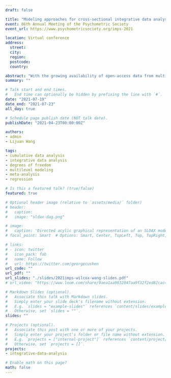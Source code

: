 ```yaml
---
draft: false

title: "Modeling approaches for cross-sectional integrative data analysis: Evaluations and recommendations"
event: 86th Annual Meeting of the Psychometric Society
event_url: https://www.psychometricsociety.org/imps-2021

location: Virtual conference
address:
  street:
  city:
  region:
  postcode:
  country:

abstract: "With the growing availability of open-access data from multiple psychological studies, appropriate statistical methods for synthesizing these data sets are needed. One approach, integrative data analysis (IDA), can jointly model participant-level and study-level data from multiple studies. In psychological science, IDA is typically conducted with fixed-effects or multilevel models (MLM). However, evaluations of the performance of these models in an IDA context are limited. We evaluate three fixed-effects regression models (aggregated vs. disaggregated vs. study-specific coefficients regressions) and two MLMs (fixed-slope vs. random-slopes MLM) for cross-sectional IDA. We evaluated estimation bias and Type I error rates for participant-level and study-level effects and variance components for these models in a simulation study under conditions consistent with applied IDA (e.g., 2–35 studies). For the MLMs, we evaluated different estimation methods (i.e., constrained vs. unconstrained variance estimation and five degrees of freedom methods). We found that two fixed-effects regression approaches --- disaggregated and study-specific coefficients regressions --- and both MLMs yielded fixed effects estimates with ignorable bias. However, only the random-slopes MLM fully modeled different sources of between-study heterogeneity and, consequently, provided well-controlled Type I error rates for testing both fixed effects when appropriate degrees of freedom methods were used. Furthermore, we found that MLMs could be feasibly estimated and tested under IDA conditions with three to six studies and well-chosen estimation methods. We illustrate and compare the five models in a real-data IDA example."
summary: ""

# Talk start and end times.
#   End time can optionally be hidden by prefixing the line with `#`.
date: "2021-07-19"
date_end: "2021-07-23"
all_day: true

# Schedule page publish date (NOT talk date).
publishDate: "2021-04-23T00:00:00Z"

authors:
- admin
- Lijuan Wang

tags:
- cumulative data analysis
- integrative data analysis
- degrees of freedom
- multilevel modeling
- meta-analysis
- regression

# Is this a featured talk? (true/false)
featured: true

# Optional header image (relative to `assets/media/` folder)
# header:
#   caption:
#   image: "sldax-dag.png"

# image:
#   caption: 'Directed acylic graphical representation of an SLDAX model with a Gaussian outcome.'
# focal_point: Smart  # Options: Smart, Center, TopLeft, Top, TopRight, Left, Right, BottomLeft, Bottom, BottomRight

# links:
# - icon: twitter
#   icon_pack: fab
#   name: Follow
#   url: https://twitter.com/georgecushen
url_code: ""
url_pdf: ""
url_slides: "./slides/2021imps-wilcox-wang-slides.pdf"
# url_video: "https://www.loom.com/share/9aea1aa9832047aa9f32f2ed82cac45a"

# Markdown Slides (optional).
#   Associate this talk with Markdown slides.
#   Simply enter your slide deck's filename without extension.
#   E.g. `slides = "example-slides"` references `content/slides/example-slides.md`.
#   Otherwise, set `slides = ""`.
slides: ""

# Projects (optional).
#   Associate this post with one or more of your projects.
#   Simply enter your project's folder or file name without extension.
#   E.g. `projects = ["internal-project"]` references `content/project/deep-learning/index.md`.
#   Otherwise, set `projects = []`.
projects:
- integrative-data-analysis

# Enable math on this page?
math: false
---
```

